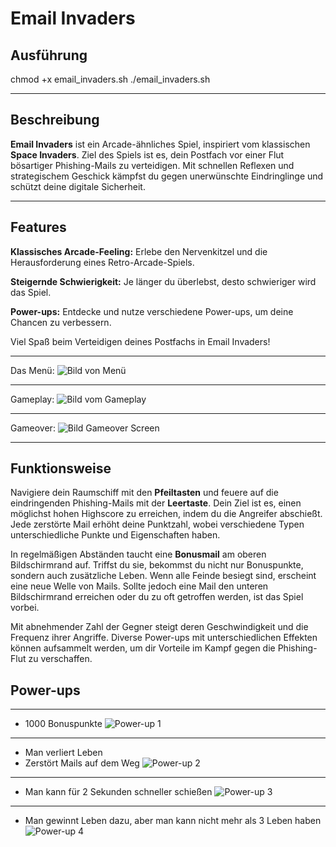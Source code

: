 # Email Invaders

## Ausführung

chmod +x email_invaders.sh
./email_invaders.sh

_______________________________________________________________________________________________________________________

## Beschreibung

**Email Invaders** ist ein Arcade-ähnliches Spiel, inspiriert vom klassischen **Space Invaders**. Ziel des Spiels ist
es,
dein
Postfach vor einer Flut bösartiger Phishing-Mails zu verteidigen. Mit schnellen Reflexen und strategischem Geschick
kämpfst du gegen unerwünschte Eindringlinge und schützt deine digitale Sicherheit.

_______________________________________________________________________________________________________________________

## Features

**Klassisches Arcade-Feeling:** Erlebe den Nervenkitzel und die Herausforderung eines Retro-Arcade-Spiels.

**Steigernde Schwierigkeit:** Je länger du überlebst, desto schwieriger wird das Spiel.

**Power-ups:** Entdecke und nutze verschiedene Power-ups, um deine Chancen zu verbessern.

Viel Spaß beim Verteidigen deines Postfachs in Email Invaders!
_______________________________________________________________________________________________________________________

Das Menü:
![Bild von Menü](email_invaders_menu.png)
_______________________________________________________________________________________________________________________

Gameplay:
![Bild vom Gameplay](email_invaders_game.png)
_______________________________________________________________________________________________________________________

Gameover:
![Bild Gameover Screen](email_invaders_gameover.png)
_______________________________________________________________________________________________________________________

## Funktionsweise

Navigiere dein Raumschiff mit den **Pfeiltasten** und feuere auf die eindringenden Phishing-Mails mit der **Leertaste**.
Dein
Ziel ist es, einen möglichst hohen Highscore zu erreichen, indem du die Angreifer abschießt. Jede zerstörte Mail erhöht
deine Punktzahl, wobei verschiedene Typen unterschiedliche Punkte und Eigenschaften haben.

In regelmäßigen Abständen taucht eine **Bonusmail** am oberen Bildschirmrand auf. Triffst du sie, bekommst du nicht nur
Bonuspunkte, sondern auch zusätzliche Leben. Wenn alle Feinde besiegt sind, erscheint eine neue Welle von Mails. Sollte
jedoch eine Mail den unteren Bildschirmrand erreichen oder du zu oft getroffen werden, ist das Spiel vorbei.

Mit abnehmender Zahl der Gegner steigt deren Geschwindigkeit und die Frequenz ihrer Angriffe. Diverse Power-ups mit
unterschiedlichen Effekten können aufsammelt werden, um dir Vorteile im Kampf gegen die Phishing-Flut zu verschaffen.

## Power-ups

_______________________________________________________________________________________________________________________

+ 1000 Bonuspunkte
  ![Power-up 1](src/main/resources/com/lhebenbr/emailinvaders/assets/textures/point_bonus.png?raw=true)

_______________________________________________________________________________________________________________________

+ Man verliert Leben
+ Zerstört Mails auf dem Weg
  ![Power-up 2](src/main/resources/com/lhebenbr/emailinvaders/assets/textures/skull.png?raw=true)

_______________________________________________________________________________________________________________________

+ Man kann für 2 Sekunden schneller schießen
  ![Power-up 3](src/main/resources/com/lhebenbr/emailinvaders/assets/textures/powerup_bonus.png?raw=true)

_______________________________________________________________________________________________________________________

+ Man gewinnt Leben dazu, aber man kann nicht mehr als 3 Leben haben
  ![Power-up 4](src/main/resources/com/lhebenbr/emailinvaders/assets/textures/heart_bonus.png?raw=true)